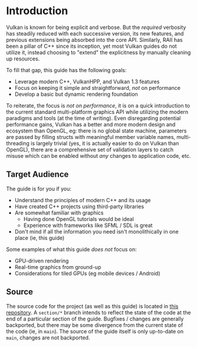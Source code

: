# Introduction

Vulkan is known for being explicit and verbose. But the _required_ verbosity has steadily reduced with each successive version, its new features, and previous extensions being absorbed into the core API. Similarly, RAII has been a pillar of C++ since its inception, yet most Vulkan guides do not utilize it, instead choosing to "extend" the explicitness by manually cleaning up resources.

To fill that gap, this guide has the following goals:

- Leverage modern C++, VulkanHPP, and Vulkan 1.3 features
- Focus on keeping it simple and straightforward, _not_ on performance
- Develop a basic but dynamic rendering foundation

To reiterate, the focus is _not on performance_, it is on a quick introduction to the current standard multi-platform graphics API while utilizing the modern paradigms and tools (at the time of writing). Even disregarding potential performance gains, Vulkan has a better and more modern design and ecosystem than OpenGL, eg: there is no global state machine, parameters are passed by filling structs with meaningful member variable names, multi-threading is largely trivial (yes, it is actually easier to do on Vulkan than OpenGL), there are a comprehensive set of validation layers to catch misuse which can be enabled without _any_ changes to application code, etc.

## Target Audience

The guide is for you if you:

- Understand the principles of modern C++ and its usage
- Have created C++ projects using third-party libraries
- Are somewhat familiar with graphics
    - Having done OpenGL tutorials would be ideal
    - Experience with frameworks like SFML / SDL is great
- Don't mind if all the information you need isn't monolithically in one place (ie, this guide)

Some examples of what this guide _does not_ focus on:

- GPU-driven rendering
- Real-time graphics from ground-up
- Considerations for tiled GPUs (eg mobile devices / Android)

## Source

The source code for the project (as well as this guide) is located in [this repository](https://github.com/cpp-gamedev/learn-vulkan). A `section/*` branch intends to reflect the state of the code at the end of a particular section of the guide. Bugfixes / changes are generally backported, but there may be some divergence from the current state of the code (ie, in `main`). The source of the guide itself is only up-to-date on `main`, changes are not backported.


